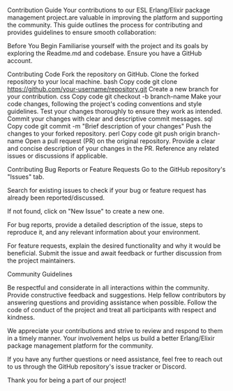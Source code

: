 Contribution Guide
Your contributions  to our ESL Erlang/Elixir package management project.are valuable in improving the platform and supporting the community. This guide outlines the process for contributing and provides guidelines to ensure smooth collaboration:

Before You Begin
Familiarise yourself with the project and its goals by exploring the Readme.md and codebase.
Ensure you have a GitHub account.

Contributing Code
Fork the repository on GitHub.
Clone the forked repository to your local machine.
bash
Copy code
git clone https://github.com/your-username/repository.git
Create a new branch for your contribution.
css
Copy code
git checkout -b branch-name
Make your code changes, following the project's coding conventions and style guidelines.
Test your changes thoroughly to ensure they work as intended.
Commit your changes with clear and descriptive commit messages.
sql
Copy code
git commit -m "Brief description of your changes"
Push the changes to your forked repository.
perl
Copy code
git push origin branch-name
Open a pull request (PR) on the original repository.
Provide a clear and concise description of your changes in the PR.
Reference any related issues or discussions if applicable.


Contributing Bug Reports or Feature Requests
Go to the GitHub repository's "Issues" tab.

Search for existing issues to check if your bug or feature request has already been reported/discussed.

If not found, click on "New Issue" to create a new one.

For bug reports, provide a detailed description of the issue, steps to reproduce it, and any relevant information about your environment.

For feature requests, explain the desired functionality and why it would be beneficial.
Submit the issue and await feedback or further discussion from the project maintainers.


Community Guidelines

Be respectful and considerate in all interactions within the community.
Provide constructive feedback and suggestions.
Help fellow contributors by answering questions and providing assistance when possible.
Follow the code of conduct of the project and treat all participants with respect and kindness.

We appreciate your contributions and strive to review and respond to them in a timely manner. Your involvement helps us build a better Erlang/Elixir package management platform for the community.


If you have any further questions or need assistance, feel free to reach out to us through the GitHub repository's issue tracker or Discord.

Thank you for being a part of our project!
